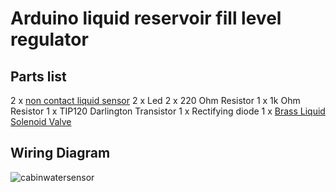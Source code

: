 # Arduino liquid reservoir fill level regulator

## Parts list

2 x [non contact liquid sensor](https://www.dfrobot.com/product-1493.html?gclid=CjwKCAjw4uXaBRAcEiwAuAUz8M_23qi_bdGt2mkGxdTIkx7bTTiu4MgRmD_Q3LmAKzf-wkfaUKoaMhoCr8MQAvD_BwE)
2 x Led
2 x 220 Ohm Resistor
1 x 1k Ohm Resistor
1 x TIP120 Darlington Transistor
1 x Rectifying diode
1 x [Brass Liquid Solenoid Valve](https://www.adafruit.com/product/996?gclid=CjwKCAjw4uXaBRAcEiwAuAUz8BUzcDfJbNnunP_mw49j483zbQ8sGm0TylQkfRqs01LJZTpZMPtxXhoCbXIQAvD_BwE)

## Wiring Diagram

![cabinwatersensor](https://user-images.githubusercontent.com/4824919/43288281-955ec0a0-90e4-11e8-9c03-6cc2493ddb5f.png)
